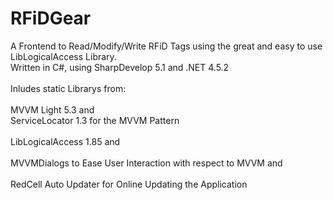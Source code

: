 # RFiDGear
A Frontend to Read/Modify/Write RFiD Tags using the great and easy to use LibLogicalAccess Library.<br/>
Written in C#, using SharpDevelop 5.1 and .NET 4.5.2<br/>
<br/>
Inludes static Librarys from:<br/>
<br/>
MVVM Light 5.3 and<br/>
ServiceLocator 1.3 for the MVVM Pattern<br/>
<br/>
LibLogicalAccess 1.85 and<br/>
<br/>
MVVMDialogs to Ease User Interaction with respect to MVVM and<br/><br/>
RedCell Auto Updater for Online Updating the Application